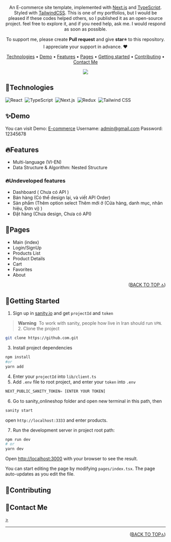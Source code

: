 <div id='top' align="center">

An E-commerce site template, implemented with [Next.js](https://nextjs.org/) and [TypeScript](https://www.typescriptlang.org/). Styled with [TailwindCSS](https://tailwindcss.com/). This is one of my portfolios, but I would be pleased if these codes helped others, so I published it as an open-source project. feel free to explore it, and if you need help, ask me. I would respond as soon as possible.

<p>To support me, please create <strong>Pull request</strong> and give <strong>star⭐</strong> to this repository.<br/>
   I appreciate your support in advance. ❤</p>

<!-- <p>

![GitHub top language](https://img.shields.io/github/languages/top)&nbsp;
![GitHub last commit](https://img.shields.io/github/last-commit)&nbsp;
![GitHub commit activity](https://img.shields.io/github/commit-activity/m)&nbsp;
![GitHub release (latest by date)](https://img.shields.io/github/v/release?display_name=tag)&nbsp;
![GitHub Repo stars](https://img.shields.io/github/stars?color=yellow)&nbsp;
![GitHub forks](https://img.shields.io/github/forks)

</p> -->

<p>

[Technologies](#technologies) •
[Demo](#demo) •
[Features](#features) •
[Pages](#pages) •
[Getting started](#getting-started) •
[Contributing](#contributing) •
[Contact Me](#contact-me)

</p>
<img src="/public/images/zishopBanner.png"/>
</div>

## 🔧Technologies

![React](https://img.shields.io/badge/-React-05122A?style=for-the-badge&logo=react)&nbsp;
![TypeScript](https://img.shields.io/badge/-TypeScript-05122A?style=for-the-badge&logo=typescript)&nbsp;
![Next.js](https://img.shields.io/badge/-Next.js-05122A?style=for-the-badge&logo=next.js)&nbsp;
![Redux](https://img.shields.io/badge/-Redux-05122A?style=for-the-badge&logo=redux&logoColor=764ABC)&nbsp;
![Tailwind CSS](https://img.shields.io/badge/-TailwindCSS-05122A?style=for-the-badge&logo=tailwindCSS&logoColor=06B6D4)

## ✨Demo

You can visit Demo: <a href="https://ecommerce-nextjs-neon.vercel.app/">E-commerce</a>
Username: admin@gmail.com
Password: 12345678

## 🔥Features

<!-- - Fully responsive -->

- Multi-language (VI-EN)
- Data Structure & Algorithm: Nested Structure
### 🔥Undeveloped features
- Dashboard ( Chưa có API )
- Bán hàng (Có thể design lại, và viết API Order)
- Sản phẩm (Thêm option select Thêm mới ở (Cửa hàng, danh mục, nhãn hiệu, Đơn vị) )
- Đặt hàng (Chưa design, Chưa có API)
<!-- - Multi-theme (Dark/Light) -->

## 📃Pages

- Main (index)
- Login/SignUp
- Products List
- Product Details
- Cart
- Favorites
- About
<p align="right">(<a href="#top">BACK TO TOP 🔝</a>)</p>

## 🚀Getting Started

1. Sign up in [sanity.io](https://www.sanity.io/) and get `projectId` and `token`

> **Warning**&nbsp;
> To work with sanity, people how live in Iran should run `VPN`. 2. Clone the project

```bash
git clone https://github.com.git
```

3. Install project dependencies

```bash
npm install
#or
yarn add
```

4. Enter your `projectId` into `lib/client.ts`
5. Add `.env` file to root project, and enter your `token` into `.env`

```js
NEXT_PUBLIC_SANITY_TOKEN= [ENTER YOUR TOKEN]
```

6. Go to sanity_onlineshop folder and open new terminal in this path, then

```bash
sanity start
```

open `http://localhost:3333` and enter products.

7. Run the development server in project root path:

```bash
npm run dev
# or
yarn dev
```

Open [http://localhost:3000](http://localhost:3000) with your browser to see the result.

You can start editing the page by modifying `pages/index.tsx`. The page auto-updates as you edit the file.

## 🤝Contributing

## 💬Contact Me

  <p>
    <a href="https://facebook.com/thoi1506">></a>
  </p>
  
  <hr/>
  
  <p align="right">(<a href="#top">BACK TO TOP🔝</a>)</p>
